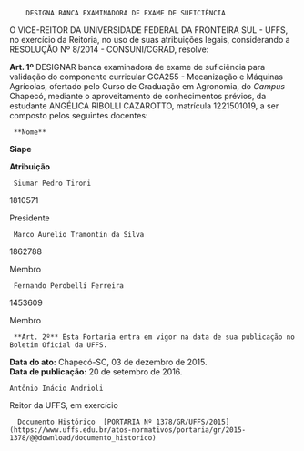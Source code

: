         DESIGNA BANCA EXAMINADORA DE EXAME DE SUFICIÊNCIA  

O VICE-REITOR DA UNIVERSIDADE FEDERAL DA FRONTEIRA SUL - UFFS, no exercício da Reitoria, no uso de suas atribuições legais, considerando a RESOLUÇÃO Nº 8/2014 - CONSUNI/CGRAD, resolve:

 **Art. 1º** DESIGNAR banca examinadora de exame de suficiência para validação do componente curricular GCA255 - Mecanização e Máquinas Agrícolas, ofertado pelo Curso de Graduação em Agronomia, do *Campus* Chapecó, mediante o aproveitamento de conhecimentos prévios, da estudante ANGÉLICA RIBOLLI CAZAROTTO, matrícula 1221501019, a ser composto pelos seguintes docentes:

     **Nome**

   **Siape**

   **Atribuição**

     Siumar Pedro Tironi

   1810571

   Presidente

     Marco Aurelio Tramontin da Silva

   1862788

   Membro

     Fernando Perobelli Ferreira

   1453609

   Membro

     **Art. 2º** Esta Portaria entra em vigor na data de sua publicação no Boletim Oficial da UFFS.

  

   **Data do ato:** Chapecó-SC, 03 de dezembro de 2015.   
 **Data de publicação:**  20 de setembro de 2016. 

    Antônio Inácio Andrioli   
 Reitor da UFFS, em exercício 

      Documento Histórico  [PORTARIA Nº 1378/GR/UFFS/2015](https://www.uffs.edu.br/atos-normativos/portaria/gr/2015-1378/@@download/documento_historico)     
      